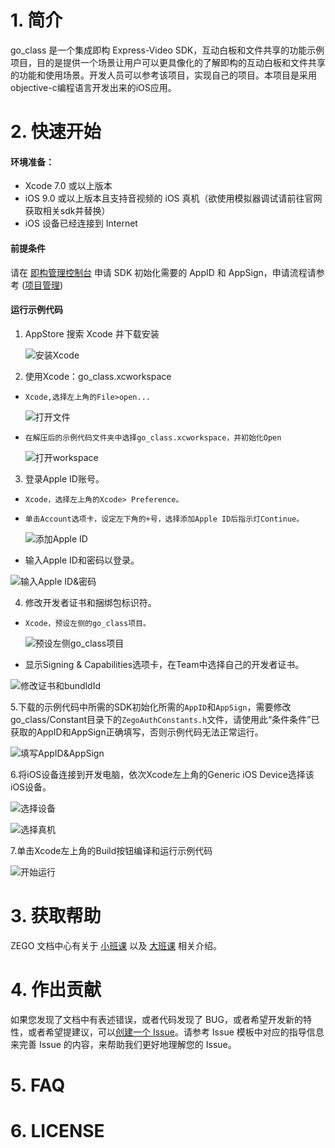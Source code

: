# 1. 简介

go_class 是一个集成即构 Express-Video SDK，互动白板和文件共享的功能示例项目，目的是提供一个场景让用户可以更具像化的了解即构的互动白板和文件共享的功能和使用场景。开发人员可以参考该项目，实现自己的项目。本项目是采用objective-c编程语言开发出来的iOS应用。


# 2. 快速开始

#### 环境准备：

* Xcode 7.0 或以上版本 
* iOS 9.0 或以上版本且⽀持⾳视频的 iOS 真机（欲使用模拟器调试请前往官网获取相关sdk并替换）
* iOS 设备已经连接到 Internet

#### 前提条件
请在 [即构管理控制台](https://console.zego.im/acount) 申请 SDK 初始化需要的 AppID 和 AppSign，申请流程请参考 ([项目管理](https://doc-zh.zego.im/zh/1265.html))

#### 运行示例代码
1. AppStore 搜索 Xcode 并下载安装 
    
     ![安装Xcode](http://doc.oa.zego.im/Pics/iOS/GoClass/appstore-xcode.png)


2. 使用Xcode：go_class.xcworkspace 
-     Xcode,选择左上角的File>open...
    
     ![打开文件](http://doc.oa.zego.im/Pics/iOS/GoClass/xcode-open-file.png)
 
-     在解压后的示例代码文件夹中选择go_class.xcworkspace，并初始化Open
     
     ![打开workspace](http://doc.oa.zego.im/Pics/iOS/GoClass/open-workspace.png)


3. 登录Apple ID账号。
-     Xcode，选择左上角的Xcode> Preference。
-     单击Account选项卡，设定左下角的+号，选择添加Apple ID后指示灯Continue。
    
    ![添加Apple ID](http://doc.oa.zego.im/Pics/iOS/GoClass/xcode-account.png)
    
-    输入Apple ID和密码以登录。
    
   ![输入Apple ID&密码](http://doc.oa.zego.im/Pics/iOS/GoClass/xcode-login-apple-id.png)


4. 修改开发者证书和捆绑包标识符。
-     Xcode，预设左侧的go_class项目。
        
    ![预设左侧go_class项目](http://doc.oa.zego.im/Pics/iOS/GoClass/xcode-select-project.png)

-    显示Signing & Capabilities选项卡，在Team中选择自己的开发者证书。
    
   ![修改证书和bundldId](http://doc.oa.zego.im/Pics/iOS/GoClass/sign-capabilities.png)

5.下载的示例代码中所需的SDK初始化所需的`AppID`和`AppSign`，需要修改go_class/Constant目录下的`ZegoAuthConstants.h`文件，请使用此“条件条件”已获取的AppID和AppSign正确填写，否则示例代码无法正常运行。

   ![填写AppID&AppSign](http://doc.oa.zego.im/Pics/iOS/GoClass/appID-AppSign.png)
    

6.将iOS设备连接到开发电脑，依次Xcode左上角的Generic iOS Device选择该iOS设备。


   ![选择设备](http://doc.oa.zego.im/Pics/iOS/GoClass/run-device.png)


   ![选择真机](http://doc.oa.zego.im/Pics/iOS/GoClass/run-chouse-device.png)


7.单击Xcode左上角的Build按钮编译和运行示例代码

   ![开始运行](http://doc.oa.zego.im/Pics/iOS/GoClass/run-start.png)


# 3. 获取帮助

ZEGO 文档中心有关于 [小班课](https://doc-zh.zego.im/zh/5308.html) 以及 [大班课](https://doc-zh.zego.im/zh/6347.html) 相关介绍。



# 4. 作出贡献
如果您发现了文档中有表述错误，或者代码发现了 BUG，或者希望开发新的特性，或者希望提建议，可以[创建一个 Issue]()。请参考 Issue 模板中对应的指导信息来完善 Issue 的内容，来帮助我们更好地理解您的 Issue。


# 5. FAQ



# 6. LICENSE
